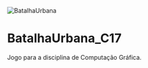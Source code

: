 ![BatalhaUrbana](https://user-images.githubusercontent.com/78621851/113627244-39aaf080-9631-11eb-8eb8-58da73a0d854.png)
# BatalhaUrbana_C17
Jogo para a disciplina de Computação Gráfica.
